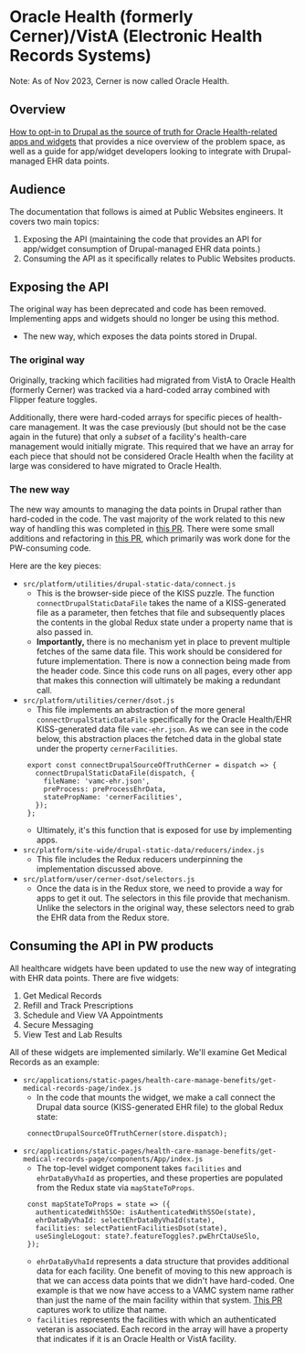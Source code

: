 # Oracle Health (formerly Cerner)/VistA (Electronic Health Records Systems)

Note: As of Nov 2023, Cerner is now called Oracle Health.

## Overview
[How to opt-in to Drupal as the source of truth for Oracle Health-related apps and widgets](https://depo-platform-documentation.scrollhelp.site/developer-docs/how-to-opt-in-to-drupal-as-the-source-of-truth-for) that provides a nice overview of the problem space, as well as a guide for app/widget developers looking to integrate with Drupal-managed EHR data points.

## Audience
The documentation that follows is aimed at Public Websites engineers. It covers two main topics:
1) Exposing the API (maintaining the code that provides an API for app/widget consumption of Drupal-managed EHR data points.)
2) Consuming the API as it specifically relates to Public Websites products.

## Exposing the API

The original way has been deprecated and code has been removed. Implementing apps and widgets should no longer be using this method.
- The new way, which exposes the data points stored in Drupal.

### The original way
Originally, tracking which facilities had migrated from VistA to Oracle Health (formerly Cerner) was tracked via a hard-coded array combined with Flipper feature toggles.

Additionally, there were hard-coded arrays for specific pieces of health-care management. It was the case previously (but should not be the case again in the future) that only a _subset_ of a facility's health-care management would initially migrate. This required that we have an array for each piece that should not be considered Oracle Health when the facility at large was considered to have migrated to Oracle Health.


### The new way
The new way amounts to managing the data points in Drupal rather than hard-coded in the code. The vast majority of the work related to this new way of handling this was completed in [this PR](https://github.com/department-of-veterans-affairs/vets-website/pull/21393). There were some small additions and refactoring in [this PR](https://github.com/department-of-veterans-affairs/vets-website/pull/21905), which primarily was work done for the PW-consuming code.

Here are the key pieces:
- `src/platform/utilities/drupal-static-data/connect.js`
   - This is the browser-side piece of the KISS puzzle. The function `connectDrupalStaticDataFile` takes the name of a KISS-generated file as a parameter, then fetches that file and subsequently places the contents in the global Redux state under a property name that is also passed in.
   - **Importantly,** there is no mechanism yet in place to prevent multiple fetches of the same data file. This work should be considered for future implementation. There is now a connection being made from the header code. Since this code runs on all pages, every other app that makes this connection will ultimately be making a redundant call.
- `src/platform/utilities/cerner/dsot.js`
   - This file implements an abstraction of the more general `connectDrupalStaticDataFile` specifically for the Oracle Health/EHR KISS-generated data file `vamc-ehr.json`. As we can see in the code below, this abstraction places the fetched data in the global state under the property `cernerFacilities`.
   ```
    export const connectDrupalSourceOfTruthCerner = dispatch => {
      connectDrupalStaticDataFile(dispatch, {
        fileName: 'vamc-ehr.json',
        preProcess: preProcessEhrData,
        statePropName: 'cernerFacilities',
      });
    };
   ```
   - Ultimately, it's this function that is exposed for use by implementing apps.
- `src/platform/site-wide/drupal-static-data/reducers/index.js`
   - This file includes the Redux reducers underpinning the implementation discussed above.
- `src/platform/user/cerner-dsot/selectors.js`
   - Once the data is in the Redux store, we need to provide a way for apps to get it out. The selectors in this file provide that mechanism. Unlike the selectors in the original way, these selectors need to grab the EHR data from the Redux store.

## Consuming the API in PW products
All healthcare widgets have been updated to use the new way of integrating with EHR data points. There are five widgets:
1. Get Medical Records
2. Refill and Track Prescriptions
3. Schedule and View VA Appointments
4. Secure Messaging
5. View Test and Lab Results

All of these widgets are implemented similarly. We'll examine Get Medical Records as an example:
- `src/applications/static-pages/health-care-manage-benefits/get-medical-records-page/index.js`
   - In the code that mounts the widget, we make a call connect the Drupal data source (KISS-generated EHR file) to the global Redux state:
   ```
    connectDrupalSourceOfTruthCerner(store.dispatch);
   ```
- `src/applications/static-pages/health-care-manage-benefits/get-medical-records-page/components/App/index.js`
   - The top-level widget component takes `facilities` and `ehrDataByVhaId` as properties, and these properties are populated from the Redux state via `mapStateToProps`.
   ```
    const mapStateToProps = state => ({
      authenticatedWithSSOe: isAuthenticatedWithSSOe(state),
      ehrDataByVhaId: selectEhrDataByVhaId(state),
      facilities: selectPatientFacilitiesDsot(state),
      useSingleLogout: state?.featureToggles?.pwEhrCtaUseSlo,
    });
   ```
  - `ehrDataByVhaId` represents a data structure that provides additional data for each facility. One benefit of moving to this new approach is that we can access data points that we didn't have hard-coded. One example is that we now have access to a VAMC system name rather than just the name of the main facility within that system. [This PR](https://github.com/department-of-veterans-affairs/vets-website/pull/21905) captures work to utilize that name.
  - `facilities` represents the facilities with which an authenticated veteran is associated. Each record in the array will have a property that indicates if it is an Oracle Health or VistA facility.
